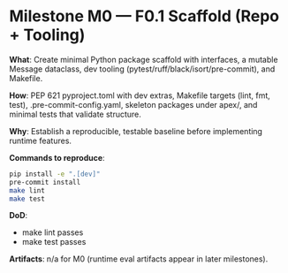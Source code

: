 # Milestone M0 — F0.1 Scaffold (Repo + Tooling)

**What**: Create minimal Python package scaffold with interfaces, a mutable Message dataclass, dev tooling (pytest/ruff/black/isort/pre-commit), and Makefile.

**How**: PEP 621 pyproject.toml with dev extras, Makefile targets (lint, fmt, test), .pre-commit-config.yaml, skeleton packages under apex/, and minimal tests that validate structure.

**Why**: Establish a reproducible, testable baseline before implementing runtime features.

**Commands to reproduce**:
```bash
pip install -e ".[dev]"
pre-commit install
make lint
make test
```

**DoD**:
- make lint passes
- make test passes

**Artifacts**: n/a for M0 (runtime eval artifacts appear in later milestones).